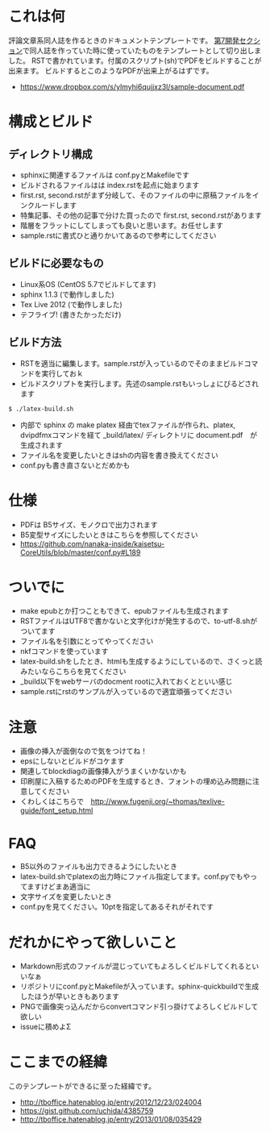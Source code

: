 これは何
==========

評論文章系同人誌を作るときのドキュメントテンプレートです。
[第7開発セクション](https://sites.google.com/site/dai7sec/)で同人誌を作っていた時に使っていたものをテンプレートとして切り出しました。
RSTで書かれています。付属のスクリプト(sh)でPDFをビルドすることが出来ます。
ビルドするとこのようなPDFが出来上がるはずです。

* https://www.dropbox.com/s/ylmyhi6qujjxz3l/sample-document.pdf


構成とビルド
============

ディレクトリ構成
----------------

* sphinxに関連するファイルは conf.pyとMakefileです
* ビルドされるファイルはは index.rstを起点に始まります
 * first.rst, second.rstがまず分岐して、そのファイルの中に原稿ファイルをインクルードします
 * 特集記事、その他の記事で分けた買ったので first.rst, second.rstがあります
 * 階層をフラットにしてしまっても良いと思います。お任せします
* sample.rstに書式ひと通りかいてあるので参考にしてください

ビルドに必要なもの
------------------

* Linux系OS (CentOS 5.7でビルドしてます)
* sphinx 1.1.3 (で動作しました)
* Tex Live 2012 (で動作しました)
 * テフライブ! (書きたかっただけ)


ビルド方法
----------

* RSTを適当に編集します。sample.rstが入っているのでそのままビルドコマンドを実行しておｋ
* ビルドスクリプトを実行します。先述のsample.rstもいっしょにびるどされます
```
$ ./latex-build.sh
```
* 内部で sphinx の make platex 経由でtexファイルが作られ、platex, dvipdfmxコマンドを経て _build/latex/ ディレクトリに document.pdf　が生成されます
 * ファイル名を変更したいときはshの内容を書き換えてください
 * conf.pyも書き直さないとだめかも

仕様
=====

* PDFは B5サイズ、モノクロで出力されます
 * B5変型サイズにしたいときはこちらを参照してください
  * https://github.com/nanaka-inside/kaisetsu-CoreUtils/blob/master/conf.py#L189

ついでに
========

* make epubとか打つこともできて、epubファイルも生成されます
* RSTファイルはUTF8で書かないと文字化けが発生するので、to-utf-8.shがついてます
 * ファイル名を引数にとってやってください
 * nkfコマンドを使っています
* latex-build.shをしたとき、htmlも生成するようにしているので、さくっと読みたいならこちらを見てください
 * _build以下をwebサーバのdocment rootに入れておくとといい感じ
* sample.rstにrstのサンプルが入っているので適宜頑張ってください

注意
====

* 画像の挿入が面倒なので気をつけてね！
 * epsにしないとビルドがコケます
 * 関連してblockdiagの画像挿入がうまくいかないかも
* 印刷屋に入稿するためのPDFを生成するとき、フォントの埋め込み問題に注意してください
 * くわしくはこちらで　http://www.fugenji.org/~thomas/texlive-guide/font_setup.html

FAQ
====

* B5以外のファイルも出力できるようにしたいとき
 * latex-build.shでplatexの出力時にファイル指定してます。conf.pyでもやってますけどまあ適当に
* 文字サイズを変更したいとき
 * conf.pyを見てください。10ptを指定してあるそれがそれです


だれかにやって欲しいこと
========================

* Markdown形式のファイルが混じっていてもよろしくビルドしてくれるといいなぁ
* リポジトリにconf.pyとMakefileが入っています。sphinx-quickbuildで生成したほうが早いときもあります
* PNGで画像突っ込んだからconvertコマンド引っ掛けてよろしくビルドして欲しい
* issueに積めよΣ


ここまでの経緯
==============

このテンプレートができるに至った経緯です。

* http://tboffice.hatenablog.jp/entry/2012/12/23/024004
* https://gist.github.com/uchida/4385759
* http://tboffice.hatenablog.jp/entry/2013/01/08/035429

